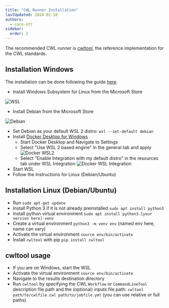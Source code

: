 ```yaml
---
title: "CWL Runner Installation"
lastUpdated: 2024-01-18
authors:
  - caro-ott
sidebar:
  order: 2
---
```


The recommended CWL runner is [cwltool](https://github.com/common-workflow-language/cwltool), the 
reference implementation for the CWL standards.

## Installation Windows

The installation can be done following the guide [here](https://cwltool.readthedocs.io/en/latest/#ms-windows-users).

 - Install Windows Subsystem for Linux from the Microsoft Store
 
 ![WSL](@images/guides/cwl/wsl.png)
 
 - Install Debian from the Microsoft Store
 
 ![Debian](@images/guides/cwl/debian.png)
 - Set Debian as your default WSL 2 distro: `wsl --set-default debian`
 - Install [Docker Desktop for Windows](https://desktop.docker.com/win/main/amd64/Docker%20Desktop%20Installer.exe)
   - Start Docker Desktop and Navigate to Settings
   - Select "Use WSL 2 based engine" in the general tab and apply
    ![Docker WSL2](@images/guides/cwl/docker-wsl2.png)
   - Select "Enable Integration with my default distro" in the resources tab under WSL Integration
    ![Docker WSL Integration](@images/guides/cwl/docker-wsl-integration.png)
 - Start WSL
 - Follow the Instructions for Linux (Debian/Ubuntu)

 ## Installation Linux (Debian/Ubuntu)
 
 - Run `sudo apt-get update`
 - Install Python 3 if it is not already preinstalled `sudo apt install python3`
 - Install python virtual environment `sudo apt install python3.[your version here]-venv`
 - Create a virtual environment `python3 -m venv env` (named env here, name can vary)
 - Activate the virtual environment `source env/bin/activate`
 - Install `cwltool` with pip `pip install cwltool`

 ## cwltool usage
 
 - If you are on Windows, start the WSL
 - Activate the virtual environment `source env/bin/activate`
 - Navigate to the results destination directory
 - Run `cwltool` by specifying the CWL `Workflow` or `CommandLineTool` description file path and the (optional) inputs file path: `cwltool path/to/cwlfile.cwl path/to/jobfile.yml` (you can use relative or full paths)
